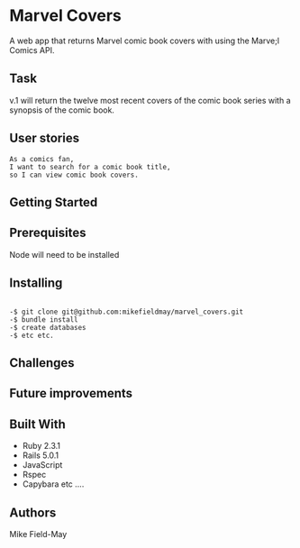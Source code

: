 Marvel Covers
=============

A web app that returns Marvel comic book covers with using the Marve;l Comics API.

Task
-------
v.1 will return the twelve most recent covers of the comic book series with a synopsis of the comic book.

User stories
------------
```
As a comics fan,
I want to search for a comic book title,
so I can view comic book covers.
```

Getting Started
------------

Prerequisites
-------------

Node will need to be installed

Installing
----------

```

-$ git clone git@github.com:mikefieldmay/marvel_covers.git
-$ bundle install
-$ create databases
-$ etc etc.
```


Challenges
---------

Future improvements
---------------

Built With
---------

- Ruby 2.3.1
- Rails 5.0.1
- JavaScript
- Rspec
- Capybara
etc ....

Authors
------
Mike Field-May
